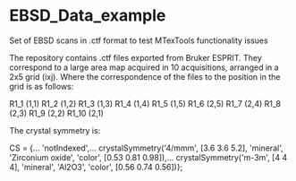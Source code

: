 # EBSD_Data_example
Set of EBSD scans in .ctf format to test MTexTools functionality issues

The repository contains .ctf files exported from Bruker ESPRIT. They correspond to a large area map acquired in 10 acquisitions, arranged in a 2x5 grid (ixj). Where the correspondence of the files to the position in the grid is as follows:

R1_1 (1,1)
R1_2 (1,2)
R1_3 (1,3)
R1_4 (1,4)
R1_5 (1,5)
R1_6 (2,5)
R1_7 (2,4)
R1_8 (2,3)
R1_9 (2,2)
R1_10 (2,1)

The crystal symmetry is:

CS = {... 
  'notIndexed',...
  crystalSymmetry('4/mmm', [3.6 3.6 5.2], 'mineral', 'Zirconium oxide', 'color', [0.53 0.81 0.98]),...
  crystalSymmetry('m-3m', [4 4 4], 'mineral', 'Al2O3', 'color', [0.56 0.74 0.56])};
